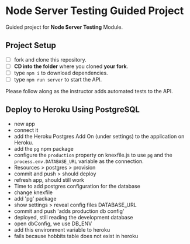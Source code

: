 # Node Server Testing Guided Project

Guided project for **Node Server Testing** Module.

## Project Setup

- [ ] fork and clone this repository.
- [ ] **CD into the folder** where you cloned **your fork**.
- [ ] type `npm i` to download dependencies.
- [ ] type `npm run server` to start the API.

Please follow along as the instructor adds automated tests to the API.

## Deploy to Heroku Using PostgreSQL

- new app
- connect it
- add the Heroku Postgres Add On (under settings) to the application on Heroku.
- add the `pg` npm package
- configure the `production` property on knexfile.js to use `pg` and the `process.env.DATABASE_URL` variable as the connection.
- Resources > postgres > provision
- commit and push > should deploy
- refresh app, should still work
- Time to add postgres configuration for the database
- change knexfile
- add 'pg' package
- show settings > reveal config files DATABASE_URL
- commit and push 'adds production db config'
- deployed, still reading the development database
- open dbConfig, we use DB_ENV
- add this environment variable to heroku
- fails because hobbits table does not exist in heroku
